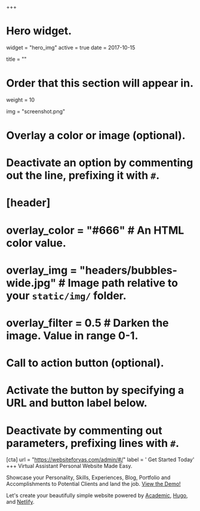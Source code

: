 +++
# Hero widget.
widget = "hero_img"
active = true
date = 2017-10-15

title = ""

# Order that this section will appear in.
weight = 10

img = "screenshot.png"

# Overlay a color or image (optional).
#   Deactivate an option by commenting out the line, prefixing it with `#`.
# [header]
#  overlay_color = "#666"  # An HTML color value.
#  overlay_img = "headers/bubbles-wide.jpg"  # Image path relative to your `static/img/` folder.
#  overlay_filter = 0.5  # Darken the image. Value in range 0-1.

# Call to action button (optional).
#   Activate the button by specifying a URL and button label below.
#   Deactivate by commenting out parameters, prefixing lines with `#`.
[cta]
  url = "https://websiteforvas.com/admin/#/"
  label = '<i class="fas fa-"></i> Get Started Today'
+++
Virtual Assistant Personal Website Made Easy.

Showcase your Personality, Skills, Experiences, Blog, Portfolio and Accomplishments to Potential Clients and land the job. [View the Demo!](https://juanadelacruz.xyz/) 

Let's create your beautifully simple website powered by [Academic](https://sourcethemes.com/academic/), [Hugo](https://gohugo.io), and [Netlify](https://www.netlify.com/).

<!--The highly flexible website framework for Hugo with an extensible plugin mechanism. Create a beautifully simple site in under 10 minutes :rocket:-->
<!--The highly flexible website framework for Hugo with an extensible plugin mechanism.-->
<!--[View the Demo!](https://juanadelacruz.xyz/)-->

<!--<div style="margin-top: -0.5rem;">-->
<!--  <a id="academic-release" href="https://sourcethemes.com/academic/updates" data-repo="gcushen/hugo-academic">-->
<!--  Latest release <!-- V -->
<!--  </a>-->
<!--</div>-->
<!--<div class="mt-3">-->
<!--  <a class="github-button" href="https://github.com/gcushen/hugo-academic" data-icon="octicon-star" data-size="large" data-show-count="true" aria-label="Star this on GitHub">Star</a>-->
<!--</div>-->
<!--<script async defer src="https://buttons.github.io/buttons.js"></script>-->
